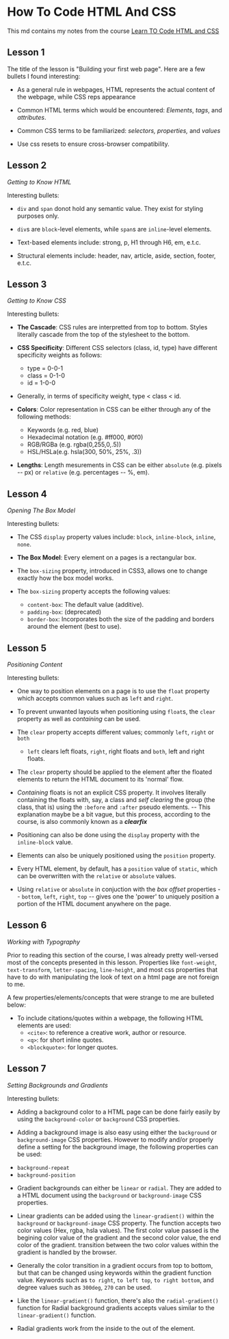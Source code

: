 # How To Code HTML And CSS

This md contains my notes from the course [Learn TO Code HTML and CSS](https://learn.shayhowe.com/html-css/building-your-first-web-page/)

## Lesson 1

The title of the lesson is "Building your first web page". Here are a few bullets I found interesting:

* As a general rule in webpages, HTML represents the actual content of the webpage, while CSS reps appearance

* Common HTML terms which would be encountered: _Elements_, _tags_, and _attributes_.

* Common CSS terms to be familiarized: _selectors, properties,_ and _values_

* Use css resets to ensure cross-browser compatibility.

## Lesson 2

_Getting to Know HTML_

Interesting bullets:

* `div` and `span` donot hold any semantic value. They exist for styling purposes only.

* `div`s are `block`-level elements, while `span`s are `inline`-level elements.

* Text-based elements include: strong, p, H1 through H6, em, e.t.c.

* Structural elements include: header, nav, article, aside, section, footer, e.t.c.

## Lesson 3

_Getting to Know CSS_

Interesting bullets:

* **The Cascade**: CSS rules are interpretted from top to bottom. Styles literally cascade from the top of the stylesheet to the bottom.

* **CSS Specificity**: Different CSS selectors (class, id, type) have different specificity weights as follows:
	- type = 0-0-1
	- class = 0-1-0 
	- id = 1-0-0 

* Generally, in terms of specificity weight, type < class < id.

* **Colors**: Color representation in CSS can be either through any of the following methods: 
	- Keywords (e.g. red, blue) 
	- Hexadecimal notation (e.g. #ff000, #0f0) 
	- RGB/RGBa (e.g. rgba(0,255,0,.5))
	- HSL/HSLa(e.g. hsla(300, 50%, 25%, .3))

* **Lengths**: Length mesurements in CSS can be either `absolute` (e.g. pixels -- px) or `relative` (e.g. percentages -- %, em).

## Lesson 4

_Opening The Box Model_

Interesting bullets:

* The CSS `display` property values include: `block`, `inline-block`, `inline`, `none`.

* **The Box Model**: Every element on a pages is a rectangular box.

* The `box-sizing` property, introduced in CSS3, allows one to change exactly how the box model works.

* The `box-sizing` property accepts the following values:
	- `content-box`: The default value (additive).
	- `padding-box`: (deprecated)
	- `border-box`: Incorporates both the size of the padding and borders around the element (best to use).

## Lesson 5

_Positioning Content_

Interesting bullets:

* One way to position elements on a page is to use the `float` property which accepts common values such as `left` and `right`.

* To prevent unwanted layouts when positioning using `float`s, the `clear` property as well as _containing_ can be used.

* The `clear` property accepts different values; commonly `left`, `right` or `both`
	
	+ `left` clears left floats, `right`, right floats and `both`, left and right floats.

* The `clear` property should be applied to the element after the floated elements to return the HTML document to its 'normal' flow.

* _Containing_ floats is not an explicit CSS property. It involves literally containing the floats with, say, a class and _self clearing_ the group (the class, that is) using the `:before` and `:after` pseudo elements. -- This explanation maybe be a bit vague, but this process, according to the course, is also commonly known as a **_clearfix_**

* Positioning can also be done using the `display` property with the `inline-block` value.

* Elements can also be uniquely positioned using the `position` property.

* Every HTML element, by default, has a `position` value of `static`, which can be overwritten with the `relative` or `absolute` values.

* Using `relative` or `absolute` in conjuction with the _box offset_ properties -- `bottom`, `left`, `right`, `top` -- gives one the 'power' to uniquely position a portion of the HTML document anywhere on the page.

## Lesson 6

_Working with Typography_

Prior to reading this section of the course, I was already pretty well-versed most of the concepts presented in this lesson. Properties like `font-weight`, `text-transform`, `letter-spacing`, `line-height`, and most css properties that have to do with manipulating the look of text on a html page are not foreign to me.

A few properties/elements/concepts that were strange to me are bulleted below:

* To include citations/quotes within a webpage, the following HTML elements are used:
	- `<cite>`: to reference a creative work, author or resource.
	- `<q>`: for short inline quotes.
	- `<blockquote>`: for longer quotes.

## Lesson 7

_Setting Backgrounds and Gradients_

Interesting bullets:

* Adding a background color to a HTML page can be done fairly easily by using the `background-color` or `background` CSS properties.

* Adding a background image is also easy using either the `background` or `background-image` CSS properties. However to modify and/or properly define a setting for the background image, the following properties can be used:
 - `background-repeat`
 - `background-position`

* Gradient backgrounds can either be `linear` or `radial`. They are added to a HTML document using the `background` or `background-image` CSS properties.

* Linear gradients can be added using the `linear-gradient()` within the `background` or `background-image` CSS property. The function accepts two color values (Hex, rgba, hsla values). The first color value passed is the begining color value of the gradient and the second color value, the end color of the gradient. transition between the two color values within the gradient is handled by the browser.

* Generally the color transition in a gradient occurs from top to bottom, but that can be changed using keywords within the gradient function value. Keywords such as `to right`, `to left top`, `to right bottom`, and degree values such as `300deg`, `270` can be used.

* Like the `linear-gradient()` function, there's also the `radial-gradient()` function for Radial background gradients accepts values similar to the `linear-gradient()` function.

* Radial gradients work from the inside to the out of the element.